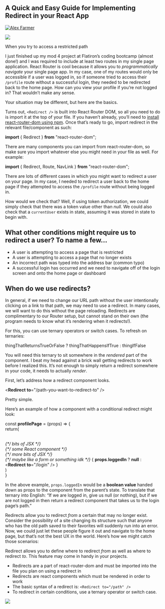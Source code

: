 ## A Quick and Easy Guide for Implementing Redirect in your React App

[![Alex Farmer](https://miro.medium.com/fit/c/56/56/0*bkfIF45OQOy7Q8X2)](https://medium.com/@alexfarmer?source=post_page-----46198938eedc--------------------------------)

![](https://miro.medium.com/max/1280/1*HrNReUbetzdphB-2Ph_ElQ.gif)

When you try to access a restricted path

I just finished up my mod 4 project at Flatiron’s coding bootcamp (almost done!) and I was required to include at least two routes in my single page application. React Router is cool because it allows you to _programmatically navigate_ your single page app. In my case, one of my routes would only be accessible if a user was logged in, so if someone tried to access their `/profile` route without a successful login, they needed to be redirected back to the home page. How can you view your profile if you’re not logged in? That wouldn’t make any sense.

Your situation may be different, but here are the basics.

Turns out, `<Redirect />` is built into React Router DOM, so all you need to do is import it at the top of your file. If you haven’t already, you’ll need to [install react-router-dom using npm](https://www.npmjs.com/package/react-router-dom). Once that’s ready to go, import redirect in the relevant file/component as such:

**import** { Redirect } **from** "react-router-dom";

There are many components you can import from react-router-dom, so make sure you import whatever else you might need in your file as well. For example:

**import** { Redirect, Route, NavLink } **from** "react-router-dom";

There are lots of different cases in which you might want to redirect a user on your page. In my case, I needed to redirect a user back to the home page if they attempted to access the `/profile` route without being logged in.

How would we check that? Well, if using token authorization, we could simply check that there was a token value other than _null._ We could also check that a `currentUser` exists in state, assuming it was stored in state to begin with.

## What other conditions might require us to redirect a user? To name a few…

-   A user is attempting to access a page that is restricted
-   A user is attempting to access a page that no longer exists
-   An incorrect path was typed into the address bar (common typo)
-   A successful login has occurred and we need to navigate off of the login screen and onto the home page or dashboard

## When do we use redirects?

In general, if we need to change our URL path without the user intentionally clicking on a link to that path, we may need to use a redirect. In many cases, we will want to do this without the page reloading. Redirects are complimentary to our Router setup, but cannot stand on their own (the program needs to know what it’s rendering when it redirects!).

For this, you can use ternary operators or switch cases. To refresh on ternaries:

thingThatReturnsTrueOrFalse ? thingThatHappensIfTrue : thingIfFalse

You will need this ternary to sit somewhere in the _rendered_ part of the component. I beat my head against a brick wall getting redirects to work before I realized this. It’s not enough to simply return a redirect somewhere in your code, it needs to actually _render_.

First, let’s address how a redirect component looks.

<**Redirect** **to**\="/path-you-want-to-redirect-to" />

Pretty simple.

Here’s an example of how a component with a conditional redirect might look:

const **profilePage** = (props) => {  
  return(<div>  
     _{\*/ bits of JSX \*/}  
     {\*/ some React component \*/}  
     {\*/ more bits of JSX \*/}  
     {\*/ maybe like a form or something idk \*/}_ { **props**.**loggedIn** ? **null** : <**Redirect** **to**\="/login" /> }  
     </div>)  
}

In the above example, `props.loggedIn` would be a **boolean value** handed down as props to the component from the parent’s state. To translate that ternary into English: “If we are logged in, give us null (or nothing), but if we are not logged in then return a redirect component that takes us to the login page’s path.”

Redirects allow you to redirect _from_ a certain that may no longer exist. Consider the possibility of a site changing its structure such that anyone who has the old path saved to their favorites will suddenly run into an error. Now, we could just let these people figure it out and navigate to the home page, but that’s not the best UX in the world. Here’s how we might catch those scenarios:

<Switch>  
  <Redirect **from**\='/users/:id' **to**\='/users/profile/:id'/>  
  <Route **path**\='/users/profile/:id'>  
    <Profile />  
  </Route>  
</Switch>

Redirect allows you to define where to redirect _from_ as well as where to redirect _to_. This feature may come in handy in your projects.

-   Redirects are a part of react-router-dom and must be imported into the file you plan on using a redirect in
-   Redirects are react components which must be rendered in order to work
-   The basic syntax of a redirect is: `<Redirect to="/path" />`
-   To redirect in certain conditions, use a ternary operator or switch case.

![](https://miro.medium.com/max/2560/1*GHb1kk0dPjm64v-A1buVjA.jpeg)
